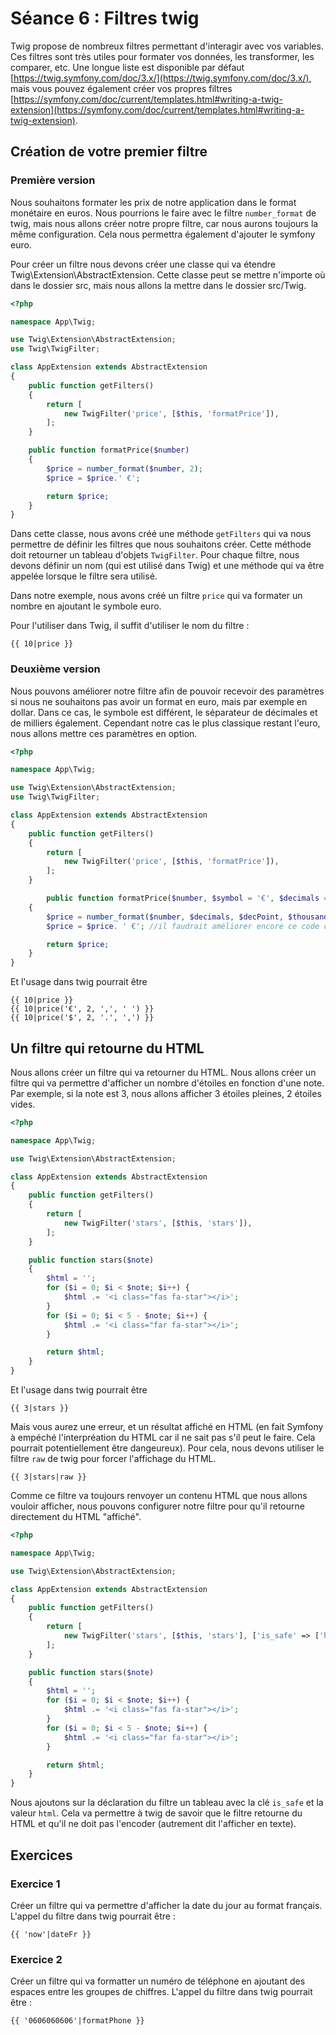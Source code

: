 # Séance 6 : Filtres twig

Twig propose de nombreux filtres permettant d'interagir avec vos variables. Ces filtres sont très utiles pour formater vos données, les transformer, les comparer, etc. Une longue liste est disponible par défaut [https://twig.symfony.com/doc/3.x/](https://twig.symfony.com/doc/3.x/), mais vous pouvez également créer vos propres filtres [https://symfony.com/doc/current/templates.html#writing-a-twig-extension](https://symfony.com/doc/current/templates.html#writing-a-twig-extension).

## Création de votre premier filtre

### Première version

Nous souhaitons formater les prix de notre application dans le format monétaire en euros. Nous pourrions le faire avec le filtre `number_format` de twig, mais nous allons créer notre propre filtre, car nous aurons toujours la même configuration. Cela nous permettra également d'ajouter le symfony euro.

Pour créer un filtre nous devons créer une classe qui va étendre Twig\Extension\AbstractExtension. Cette classe peut se mettre n'importe où dans le dossier src, mais nous allons la mettre dans le dossier src/Twig.

```php
<?php

namespace App\Twig;

use Twig\Extension\AbstractExtension;
use Twig\TwigFilter;

class AppExtension extends AbstractExtension
{
    public function getFilters()
    {
        return [
            new TwigFilter('price', [$this, 'formatPrice']),
        ];
    }

    public function formatPrice($number)
    {
        $price = number_format($number, 2);
        $price = $price.' €';

        return $price;
    }
}
```

Dans cette classe, nous avons créé une méthode `getFilters` qui va nous permettre de définir les filtres que nous souhaitons créer. Cette méthode doit retourner un tableau d'objets `TwigFilter`. Pour chaque filtre, nous devons définir un nom (qui est utilisé dans Twig) et une méthode qui va être appelée lorsque le filtre sera utilisé.

Dans notre exemple, nous avons créé un filtre `price` qui va formater un nombre en ajoutant le symbole euro.

Pour l'utiliser dans Twig, il suffit d'utiliser le nom du filtre :

```twig
{{ 10|price }}
```

### Deuxième version

Nous pouvons améliorer notre filtre afin de pouvoir recevoir des paramètres si nous ne souhaitons pas avoir un format en euro, mais par exemple en dollar. Dans ce cas, le symbole est différent, le séparateur de décimales et de milliers également. Cependant notre cas le plus classique restant l'euro, nous allons mettre ces paramètres en option.

```php
<?php

namespace App\Twig;

use Twig\Extension\AbstractExtension;
use Twig\TwigFilter;

class AppExtension extends AbstractExtension
{
    public function getFilters()
    {
        return [
            new TwigFilter('price', [$this, 'formatPrice']),
        ];
    }

        public function formatPrice($number, $symbol = '€', $decimals = 0, $decPoint = '.', $thousandsSep = ',')
    {
        $price = number_format($number, $decimals, $decPoint, $thousandsSep);
        $price = $price. ' €'; //il faudrait améliorer encore ce code car le symbole ne se met pas à la fin si le nombre est en dollar par exemple.

        return $price;
    }
}
```

Et l'usage dans twig pourrait être

```twig
{{ 10|price }}
{{ 10|price('€', 2, ',', ' ') }}
{{ 10|price('$', 2, '.', ',') }}
```

## Un filtre qui retourne du HTML

Nous allons créer un filtre qui va retourner du HTML. Nous allons créer un filtre qui va permettre d'afficher un nombre d'étoiles en fonction d'une note. Par exemple, si la note est 3, nous allons afficher 3 étoiles pleines, 2 étoiles vides.

```php
<?php

namespace App\Twig;

use Twig\Extension\AbstractExtension;

class AppExtension extends AbstractExtension
{
    public function getFilters()
    {
        return [
            new TwigFilter('stars', [$this, 'stars']),
        ];
    }

    public function stars($note)
    {
        $html = '';
        for ($i = 0; $i < $note; $i++) {
            $html .= '<i class="fas fa-star"></i>';
        }
        for ($i = 0; $i < 5 - $note; $i++) {
            $html .= '<i class="far fa-star"></i>';
        }

        return $html;
    }
}
```

Et l'usage dans twig pourrait être

```twig
{{ 3|stars }}
```

Mais vous aurez une erreur, et un résultat affiché en HTML (en fait Symfony à empéché l'interpréation du HTML car il ne sait pas s'il peut le faire. Cela pourrait potentiellement être dangeureux). Pour cela, nous devons utiliser le filtre `raw` de twig pour forcer l'affichage du HTML.

```twig
{{ 3|stars|raw }}
```

Comme ce filtre va toujours renvoyer un contenu HTML que nous allons vouloir afficher, nous pouvons configurer notre filtre pour qu'il retourne directement du HTML "affiché".

```php
<?php

namespace App\Twig;

use Twig\Extension\AbstractExtension;

class AppExtension extends AbstractExtension
{
    public function getFilters()
    {
        return [
            new TwigFilter('stars', [$this, 'stars'], ['is_safe' => ['html']]),
        ];
    }

    public function stars($note)
    {
        $html = '';
        for ($i = 0; $i < $note; $i++) {
            $html .= '<i class="fas fa-star"></i>';
        }
        for ($i = 0; $i < 5 - $note; $i++) {
            $html .= '<i class="far fa-star"></i>';
        }

        return $html;
    }
}
```

Nous ajoutons sur la déclaration du filtre un tableau avec la clé `is_safe` et la valeur `html`. Cela va permettre à twig de savoir que le filtre retourne du HTML et qu'il ne doit pas l'encoder (autrement dit l'afficher en texte).

## Exercices

### Exercice 1

Créer un filtre qui va permettre d'afficher la date du jour au format français.
L'appel du filtre dans twig pourrait être :

```twig
{{ 'now'|dateFr }}
```

### Exercice 2

Créer un filtre qui va formatter un numéro de téléphone en ajoutant des espaces entre les groupes de chiffres.
L'appel du filtre dans twig pourrait être :

```twig
{{ '0606060606'|formatPhone }}
```

